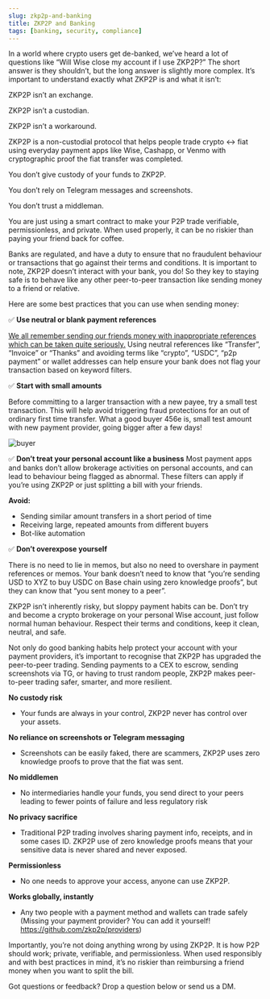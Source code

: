 ```yaml
---
slug: zkp2p-and-banking
title: ZKP2P and Banking
tags: [banking, security, compliance]
---
```


In a world where crypto users get de-banked, we’ve heard a lot of questions like “Will Wise close my account if I use ZKP2P?” The short answer is they shouldn’t, but the long answer is slightly more complex.
It’s important to understand exactly what ZKP2P is and what it isn’t:

ZKP2P isn’t an exchange. 

ZKP2P isn’t a custodian.

ZKP2P isn’t a workaround.

ZKP2P is a non-custodial protocol that helps people trade crypto ↔ fiat using everyday payment apps like Wise, Cashapp, or Venmo with cryptographic proof the fiat transfer was completed.

You don’t give custody of your funds to ZKP2P.

You don’t rely on Telegram messages and screenshots.

You don’t trust a middleman.

You are just using a smart contract to make your P2P trade verifiable, permissionless, and private. When used properly, it can be no riskier than paying your friend back for coffee.

Banks are regulated, and have a duty to ensure that no fraudulent behaviour or transactions that go against their terms and conditions. It is important to note, ZKP2P doesn’t interact with your bank, you do! So they key to staying safe is to behave like any other peer-to-peer transaction like sending money to a friend or relative.

Here are some best practices that you can use when sending money: 

✅ **Use neutral or blank payment references**

[We all remember sending our friends money with inappropriate references which can be taken quite seriously.](https://www.reallymoving.com/first-time-buyers/guides/5-things-you-didn-t-know-about-getting-a-mortgage#:~:text=on%20your%20statement.-,2.%20%E2%80%98Statement%20banter%E2%80%99%20could%20cost%20you%20your%20mortgage,-It%E2%80%99s%20probably%20happened) Using neutral references like “Transfer”, “Invoice” or “Thanks” and avoiding terms like “crypto”, “USDC”, “p2p payment” or wallet addresses can help ensure your bank does not flag your transaction based on keyword filters.

✅ **Start with small amounts**

Before committing to a larger transaction with a new payee, try a small test transaction. This will help avoid triggering fraud protections for an out of ordinary first time transfer.
What a good buyer 456e is, small test amount with new payment provider, going bigger after a few days!

![buyer](/img/banking/zelle.png)

✅ **Don’t treat your personal account like a business**
Most payment apps and banks don’t allow brokerage activities on personal accounts, and can lead to behaviour being flagged as abnormal. These filters can apply if you’re using ZKP2P or just splitting a bill with your friends.


**Avoid:**
- Sending similar amount transfers in a short period of time
- Receiving large, repeated amounts from different buyers
- Bot-like automation

✅ **Don’t overexpose yourself**

There is no need to lie in memos, but also no need to overshare in payment references or memos. Your bank doesn’t need to know that “you’re sending USD to XYZ to buy USDC on Base chain using zero knowledge proofs”, but they can know that “you sent money to a peer”.

ZKP2P isn’t inherently risky, but sloppy payment habits can be. Don’t try and become a crypto brokerage on your personal Wise account, just follow normal human behaviour. Respect their terms and conditions, keep it clean, neutral, and safe.

Not only do good banking habits help protect your account with your payment providers, it’s important to recognise that ZKP2P has upgraded the peer-to-peer trading. Sending payments to a CEX to escrow, sending screenshots via TG, or having to trust random people, ZKP2P makes peer-to-peer trading safer, smarter, and 
more resilient.

**No custody risk**
- Your funds are always in your control, ZKP2P never has control over your assets.

**No reliance on screenshots or Telegram messaging**
- Screenshots can be easily faked, there are scammers, ZKP2P uses zero knowledge proofs to prove that the fiat was sent.

**No middlemen**
- No intermediaries handle your funds, you send direct to your peers leading to fewer points of failure and less regulatory risk

**No privacy sacrifice**
- Traditional P2P trading involves sharing payment info, receipts, and in some cases ID. ZKP2P use of zero knowledge proofs means that your sensitive data is never shared and never exposed.

**Permissionless**
- No one needs to approve your access, anyone can use ZKP2P.

**Works globally, instantly**
- Any two people with a payment method and wallets can trade safely (Missing your payment provider? You can add it yourself! https://github.com/zkp2p/providers)

Importantly, you’re not doing anything wrong by using ZKP2P. It is how P2P should work; private, verifiable, and permissionless. When used responsibly and with best practices in mind, it’s no riskier than reimbursing a friend money when you want to split the bill.

Got questions or feedback? Drop a question below or send us a DM.